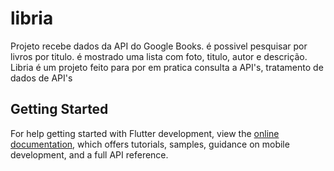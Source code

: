 # libria
Projeto recebe dados da API do Google Books. é possivel pesquisar por livros por titulo. é mostrado uma lista com foto, titulo, autor e descrição.
Libria é um projeto feito para por em pratica consulta a API's, tratamento de dados de API's

## Getting Started

For help getting started with Flutter development, view the
[online documentation](https://docs.flutter.dev/), which offers tutorials,
samples, guidance on mobile development, and a full API reference.
